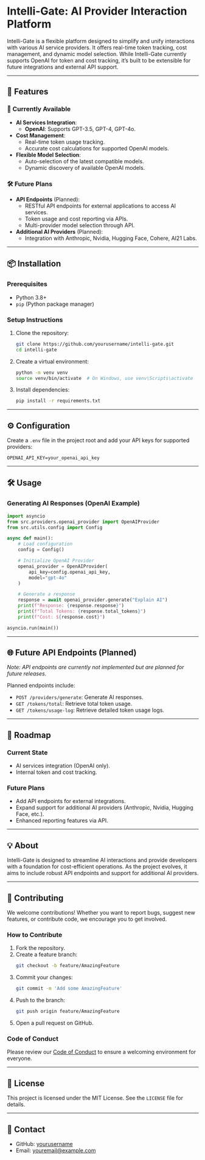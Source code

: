 
# Intelli-Gate: AI Provider Interaction Platform

Intelli-Gate is a flexible platform designed to simplify and unify interactions with various AI service providers. It offers real-time token tracking, cost management, and dynamic model selection. While Intelli-Gate currently supports OpenAI for token and cost tracking, it’s built to be extensible for future integrations and external API support.

---

## 🚀 Features

### 🎉 Currently Available
- **AI Services Integration**:
  - **OpenAI**: Supports GPT-3.5, GPT-4, GPT-4o.
- **Cost Management**:
  - Real-time token usage tracking.
  - Accurate cost calculations for supported OpenAI models.
- **Flexible Model Selection**:
  - Auto-selection of the latest compatible models.
  - Dynamic discovery of available OpenAI models.

### 🛠️ Future Plans
- **API Endpoints** (Planned):
  - RESTful API endpoints for external applications to access AI services.
  - Token usage and cost reporting via APIs.
  - Multi-provider model selection through API.
- **Additional AI Providers** (Planned):
  - Integration with Anthropic, Nvidia, Hugging Face, Cohere, AI21 Labs.

---

## 📦 Installation

### Prerequisites
- Python 3.8+
- `pip` (Python package manager)

### Setup Instructions

1. Clone the repository:
   ```bash
   git clone https://github.com/yourusername/intelli-gate.git
   cd intelli-gate
   ```

2. Create a virtual environment:
   ```bash
   python -m venv venv
   source venv/bin/activate  # On Windows, use venv\Scripts\activate
   ```

3. Install dependencies:
   ```bash
   pip install -r requirements.txt
   ```

---

## ⚙️ Configuration

Create a `.env` file in the project root and add your API keys for supported providers:

```plaintext
OPENAI_API_KEY=your_openai_api_key
```

---

## 🛠️ Usage

### Generating AI Responses (OpenAI Example)

```python
import asyncio
from src.providers.openai_provider import OpenAIProvider
from src.utils.config import Config

async def main():
    # Load configuration
    config = Config()

    # Initialize OpenAI Provider
    openai_provider = OpenAIProvider(
        api_key=config.openai_api_key,
        model="gpt-4o"
    )

    # Generate a response
    response = await openai_provider.generate("Explain AI")
    print(f"Response: {response.response}")
    print(f"Total Tokens: {response.total_tokens}")
    print(f"Cost: ${response.cost}")

asyncio.run(main())
```

---

## 🌐 Future API Endpoints (Planned)

*Note: API endpoints are currently not implemented but are planned for future releases.*

Planned endpoints include:
- `POST /providers/generate`: Generate AI responses.
- `GET /tokens/total`: Retrieve total token usage.
- `GET /tokens/usage-log`: Retrieve detailed token usage logs.

---

## 🚧 Roadmap

### Current State
- AI services integration (OpenAI only).
- Internal token and cost tracking.

### Future Plans
- Add API endpoints for external integrations.
- Expand support for additional AI providers (Anthropic, Nvidia, Hugging Face, etc.).
- Enhanced reporting features via API.

---

## 💡 About

Intelli-Gate is designed to streamline AI interactions and provide developers with a foundation for cost-efficient operations. As the project evolves, it aims to include robust API endpoints and support for additional AI providers.

---

## 🤝 Contributing

We welcome contributions! Whether you want to report bugs, suggest new features, or contribute code, we encourage you to get involved.

### How to Contribute
1. Fork the repository.
2. Create a feature branch:
   ```bash
   git checkout -b feature/AmazingFeature
   ```
3. Commit your changes:
   ```bash
   git commit -m 'Add some AmazingFeature'
   ```
4. Push to the branch:
   ```bash
   git push origin feature/AmazingFeature
   ```
5. Open a pull request on GitHub.

### Code of Conduct
Please review our [Code of Conduct](CODE_OF_CONDUCT.md) to ensure a welcoming environment for everyone.

---

## 📜 License

This project is licensed under the MIT License. See the `LICENSE` file for details.

---

## 🔗 Contact

- GitHub: [yourusername](https://github.com/yourusername)
- Email: [youremail@example.com](mailto:youremail@example.com)
